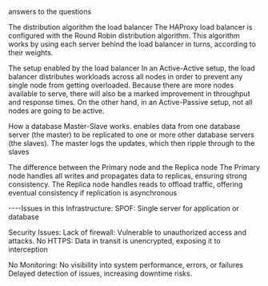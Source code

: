answers to the questions

The distribution algorithm the load balancer
The HAProxy load balancer is configured with the Round Robin distribution algorithm. This algorithm works by using each server behind the load balancer in turns, according to their weights.

The setup enabled by the load balancer
In an Active-Active setup, the load balancer distributes workloads across all nodes in order to prevent any single node from getting overloaded. Because there are more nodes available to serve, there will also be a marked improvement in throughput and response times. On the other hand, in an Active-Passive setup, not all nodes are going to be active.

How a database Master-Slave works.
enables data from one database server (the master) to be replicated to one or more other database servers (the slaves). The master logs the updates, which then ripple through to the slaves

The difference between the Primary node and the Replica node
The Primary node handles all writes and propagates data to replicas, ensuring strong consistency. The Replica node handles reads to offload traffic, offering eventual consistency if replication is asynchronous

----Issues in this Infrastructure:
SPOF:
Single server for application or database

Security Issues:
Lack of firewall: Vulnerable to unauthorized access and attacks.
No HTTPS: Data in transit is unencrypted, exposing it to interception

No Monitoring:
No visibility into system performance, errors, or failures
Delayed detection of issues, increasing downtime risks.
